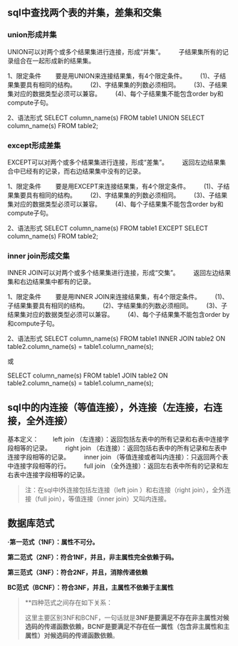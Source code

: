 ## sql中查找两个表的并集，差集和交集

### union形成并集

UNION可以对两个或多个结果集进行连接，形成“并集”。
　　子结果集所有的记录组合在一起形成新的结果集。

1、限定条件
　　要是用UNION来连接结果集，有4个限定条件。
　　(1)、子结果集要具有相同的结构。
　　(2)、字结果集的列数必须相同。
　　(3)、子结果集对应的数据类型必须可以兼容。
　　(4)、每个子结果集不能包含order by和compute子句。

2、语法形式
SELECT column_name(s) FROM table1
UNION
SELECT column_name(s) FROM table2;

### except形成差集

EXCEPT可以对两个或多个结果集进行连接，形成“差集”。
　　返回左边结果集合中已经有的记录，而右边结果集中没有的记录。

1、限定条件
　　要是用EXCEPT来连接结果集，有4个限定条件。
　　(1)、子结果集要具有相同的结构。
　　(2)、字结果集的列数必须相同。
　　(3)、子结果集对应的数据类型必须可以兼容。
　　(4)、每个子结果集不能包含order by和compute子句。

2、语法形式
SELECT column_name(s) FROM table1
EXCEPT
SELECT column_name(s) FROM table2;

### inner join形成交集

INNER JOIN可以对两个或多个结果集进行连接，形成“交集”。
　　返回左边结果集和右边结果集中都有的记录。

1、限定条件
　　要是用INNER JOIN来连接结果集，有4个限定条件。
　　(1)、子结果集要具有相同的结构。
　　(2)、字结果集的列数必须相同。
　　(3)、子结果集对应的数据类型必须可以兼容。
　　(4)、每个子结果集不能包含order by和compute子句。

2、语法形式
SELECT column_name(s) FROM table1
INNER JOIN table2
ON table2.column_name(s) = table1.column_name(s);

或

SELECT column_name(s) FROM table1
JOIN table2
ON table2.column_name(s) = table1.column_name(s);





## sql中的内连接（等值连接），外连接（左连接，右连接，全外连接）

基本定义：
　　left join （左连接）：返回包括左表中的所有记录和右表中连接字段相等的记录。
　　right join （右连接）：返回包括右表中的所有记录和左表中连接字段相等的记录。
　　inner join （等值连接或者叫内连接）：只返回两个表中连接字段相等的行。
　　full join （全外连接）：返回左右表中所有的记录和左右表中连接字段相等的记录。

>  注：在sql中l外连接包括左连接（left join ）和右连接（right join），全外连接（full join），等值连接（inner join）又叫内连接。





## 数据库范式

**·第一范式（1NF）：属性不可分。**

**第二范式（2NF）：符合1NF，并且，非主属性完全依赖于码。**

**第三范式（3NF）：符合2NF，并且，消除传递依赖**

**BC范式（BCNF）：符合3NF，并且，主属性不依赖于主属性**

> **四种范式之间存在如下关系：
>
> 这里主要区别3NF和BCNF，一句话就是**3NF是要满足不存在非主属性对候选码的传递函数依赖，BCNF是要满足不存在任一属性（包含非主属性和主属性）对候选码的传递函数依赖**。
